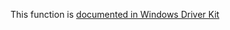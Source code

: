 This function is [documented in Windows Driver Kit](https://learn.microsoft.com/en-us/windows-hardware/drivers/ddi/wdm/nf-wdm-zwcreatedirectoryobject)
